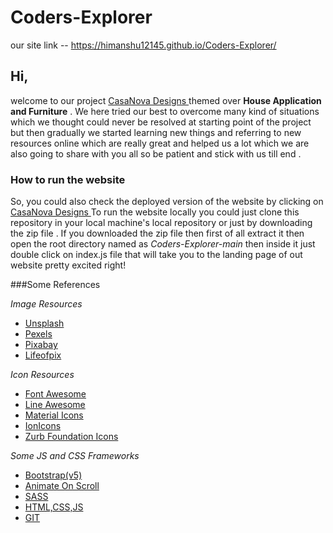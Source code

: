 # Coders-Explorer

our site link -- https://himanshu12145.github.io/Coders-Explorer/

## Hi, 
   welcome to our project [CasaNova Designs ](https://himanshu12145.github.io/Coders-Explorer/) themed over **House Application and Furniture** . 
We here tried our best to overcome many kind of situations which we thought could never be resolved at starting point of the project but then gradually we started learning new things and referring to new resources online which are really great and helped us a lot which we are also going to share with you all so be patient and stick with us till end .


### How to run the website
  So, you could also check the deployed version of the website by clicking on [CasaNova Designs ](https://himanshu12145.github.io/Coders-Explorer/)
  To run the website locally you could just clone this repository in your local machine's local repository or just by downloading the zip file . If you downloaded the zip file then first of all extract it then open the root directory named as *Coders-Explorer-main* then inside it just double click on index.js file that will take you to the landing page of out website pretty excited right!
 
 ###Some References 


*Image Resources*

- [Unsplash](https://unsplash.com/)
- [Pexels](https://www.pexels.com/)
- [Pixabay](https://pixabay.com/)
- [Lifeofpix](https://www.lifeofpix.com/)


 *Icon Resources*
 
 - [Font Awesome](https://fontawesome.com/)	
 - [Line Awesome](https://icons8.com/line-awesome)
 - [Material Icons](https://material.io/resources/icons/)	
 - [IonIcons](http://ionicons.com/)	
 - [Zurb Foundation Icons](https://zurb.com/playground/foundation-icon-fonts-3)


*Some JS and CSS Frameworks* 
- [Bootstrap(v5)](https://getbootstrap.com/docs/5.0/getting-started/introduction/)   
- [Animate On Scroll](https://michalsnik.github.io/aos/)   
- [SASS](https://sass-lang.com/)
- [HTML,CSS,JS](https://developer.mozilla.org/)
- [GIT](https://git-scm.com/)


